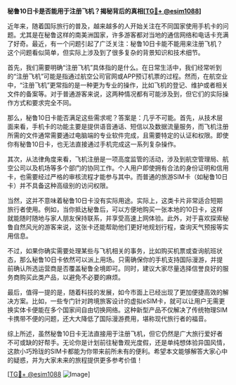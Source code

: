 **秘鲁10日卡是否能用于注册飞机？揭秘背后的真相[[TG💪+ @esim1088](https://t.me/s/esim1088)]**

近年来，随着国际旅行的普及，越来越多的人开始关注在不同国家使用手机卡的问题。尤其是在秘鲁这样的南美洲国家，许多游客都对当地的通信网络和电话卡充满了好奇。最近，有一个问题引起了广泛关注：秘鲁10日卡能不能用来注册飞机？这个问题看似简单，但实际上涉及到了很多复杂的背景知识和技术细节。

首先，我们需要明确“注册飞机”具体指的是什么。在日常生活中，我们经常听到的“注册飞机”可能是指通过航空公司官网或APP预订机票的过程。然而，在航空业中，“注册飞机”更常指的是一种更为专业的操作，比如飞机的登记、维护或者相关文件的备案等。对于普通游客来说，这两种情况都有可能涉及到，但它们的实际操作方式和要求完全不同。

那么，秘鲁10日卡能否满足这些需求呢？答案是：几乎不可能。首先，从技术层面来看，手机卡的功能主要是提供语音通话、短信以及数据流量服务，而飞机注册所需的文件通常需要通过电脑端的专业软件完成，且需要特定的认证和权限。即使你有秘鲁10日卡，也无法直接通过手机完成这一系列复杂操作。

其次，从法律角度来看，飞机注册是一项高度监管的活动，涉及到航空管理局、航空公司以及机场等多个部门的协同工作。个人用户即使拥有合法的身份证明和信用卡，也需要经过严格的审核流程才能参与其中。而普通的旅游SIM卡（如秘鲁10日卡）并不具备这种高级别的访问权限。

当然，这并不意味着秘鲁10日卡没有实际用途。实际上，这类卡片非常适合短期旅行者使用。例如，当你抵达秘鲁后，可以方便地购买一张本地的10日卡，这样就能随时随地与家人朋友保持联系，并享受高速上网体验。此外，对于喜欢探索秘鲁自然风光的游客来说，这张卡还能帮助他们更好地规划行程，查询天气预报等实用信息。

不过，如果你确实需要处理某些与飞机相关的事务，比如购买机票或查询航班状态，那么秘鲁10日卡依然可以派上用场。只需确保你的手机支持国际漫游，并提前确认所选运营商是否覆盖秘鲁全境即可。同时，建议大家尽量选择信誉良好的服务商购买此类产品，以避免不必要的麻烦。

最后，值得一提的是，随着科技的发展，如今市面上已经出现了更加便捷高效的解决方案。比如，一些专门针对跨境旅客设计的虚拟eSIM卡，就可以让用户无需更换实体卡便能在多个国家间自由切换网络。这种新型产品不仅解决了传统物理SIM卡携带不便的问题，还大大降低了国际漫游费用，堪称现代旅行者的福音。

综上所述，虽然秘鲁10日卡无法直接用于注册飞机，但它仍然是广大旅行爱好者不可或缺的好帮手。无论你是计划前往秘鲁观光度假，还是单纯想体验异国风情，这款小巧玲珑的SIM卡都能为你带来前所未有的便利。希望本文能够解答大家心中的疑惑，并为大家未来的旅程提供更多参考价值！

[[TG💪+ @esim1088](https://t.me/s/esim1088) ![Image](https://i.postimg.cc/4NQfJmqS/Snipaste-2025-05-13-00-14-12.png)]